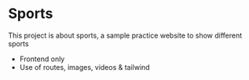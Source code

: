 # Sports

This project is about sports, a sample practice website to show different sports 
- Frontend only
- Use of routes, images, videos & tailwind